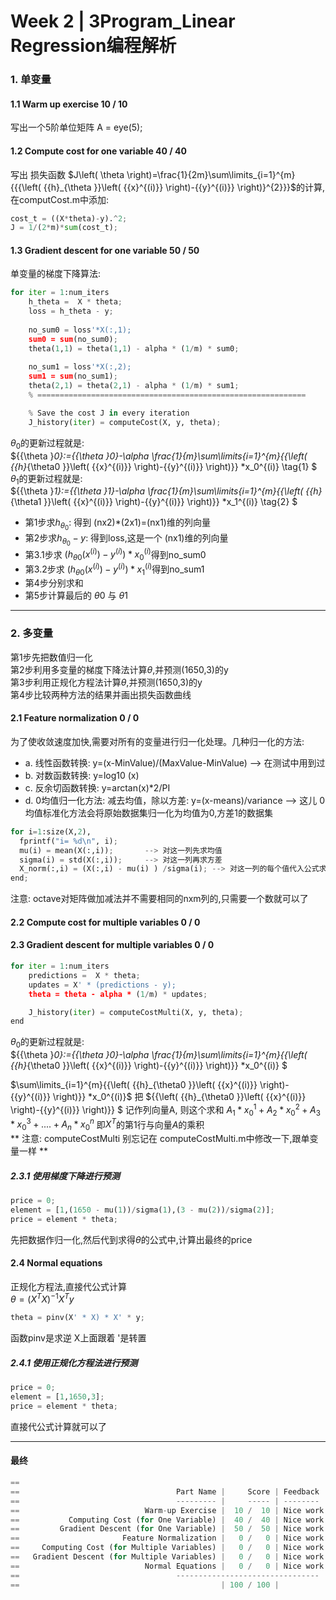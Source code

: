 # Week 2 | 3Program_Linear Regression编程解析
### 1. 单变量
#### 1.1 Warm up exercise    10 / 10
写出一个5阶单位矩阵
A = eye(5);
#### 1.2 Compute cost for one variable   40 / 40
写出 损失函数
$J\left( \theta  \right)=\frac{1}{2m}\sum\limits_{i=1}^{m}{{{\left( {{h}_{\theta }}\left( {{x}^{(i)}} \right)-{{y}^{(i)}} \right)}^{2}}}$的计算,  
在computCost.m中添加:
```python
cost_t = ((X*theta)-y).^2;
J = 1/(2*m)*sum(cost_t);
```

#### 1.3 Gradient descent for one variable   50 / 50
单变量的梯度下降算法:  
```python
for iter = 1:num_iters
    h_theta =  X * theta;
    loss = h_theta - y;
    
    no_sum0 = loss'*X(:,1);
    sum0 = sum(no_sum0);
    theta(1,1) = theta(1,1) - alpha * (1/m) * sum0;
    
    no_sum1 = loss'*X(:,2);
    sum1 = sum(no_sum1);
    theta(2,1) = theta(2,1) - alpha * (1/m) * sum1;
    % ============================================================

    % Save the cost J in every iteration    
    J_history(iter) = computeCost(X, y, theta);
```
$\theta_0$的更新过程就是:  
${{\theta }_0}:={{\theta }_0}-\alpha \frac{1}{m}\sum\limits_{i=1}^{m}{{\left( {{h}_{\theta0 }}\left( {{x}^{(i)}} \right)-{{y}^{(i)}} \right)}} *x_0^{(i)} \tag{1} $ 
$\theta_1$的更新过程就是:  
${{\theta }_1}:={{\theta }_1}-\alpha \frac{1}{m}\sum\limits_{i=1}^{m}{{\left( {{h}_{\theta1 }}\left( {{x}^{(i)}} \right)-{{y}^{(i)}} \right)}} *x_1^{(i)} \tag{2} $ 

* 第1步求${h}_{\theta_0}$: 得到 (nx2)*(2x1)=(nx1)维的列向量  
* 第2步求${h}_{\theta_0}-y$: 得到loss,这是一个 (nx1)维的列向量  
* 第3.1步求 ${{\left( {{h}_{\theta0 }}\left( {{x}^{(i)}} \right)-{{y}^{(i)}} \right)}} *x_0^{(i)}$得到no_sum0
* 第3.2步求 ${{\left( {{h}_{\theta0 }}\left( {{x}^{(i)}} \right)-{{y}^{(i)}} \right)}} *x_1^{(i)}$得到no_sum1
* 第4步分别求和
* 第5步计算最后的 $\theta0$ 与 $\theta1$  

---
### 2. 多变量
第1步先把数值归一化   
第2步利用多变量的梯度下降法计算$\theta$,并预测(1650,3)的y  
第3步利用正规化方程法计算$\theta$,并预测(1650,3)的y    
第4步比较两种方法的结果并画出损失函数曲线    
#### 2.1 Feature normalization   0 / 0
为了使收敛速度加快,需要对所有的变量进行归一化处理。几种归一化的方法:

* a. 线性函数转换: y=(x-MinValue)/(MaxValue-MinValue)  --> 在测试中用到过
* b. 对数函数转换: y=log10 (x)  
* c. 反余切函数转换: y=arctan(x)*2/PI
* d. 0均值归一化方法: 减去均值，除以方差: y=(x-means)/variance --> 这儿
0均值标准化方法会将原始数据集归一化为均值为0,方差1的数据集  
```python
for i=1:size(X,2),
  fprintf("i= %d\n", i);
  mu(i) = mean(X(:,i));       --> 对这一列先求均值
  sigma(i) = std(X(:,i));     --> 对这一列再求方差
  X_norm(:,i) = (X(:,i) - mu(i) ) /sigma(i); --> 对这一列的每个值代入公式求得
end;
```
注意: octave对矩阵做加减法并不需要相同的nxm列的,只需要一个数就可以了  

#### 2.2 Compute cost for multiple variables 0 / 0


#### 2.3 Gradient descent for multiple variables 0 / 0
```python
for iter = 1:num_iters
    predictions =  X * theta;
    updates = X' * (predictions - y);
    theta = theta - alpha * (1/m) * updates;

    J_history(iter) = computeCostMulti(X, y, theta);
end
```
$\theta_0$的更新过程就是:  
${{\theta }_0}:={{\theta }_0}-\alpha \frac{1}{m}\sum\limits_{i=1}^{m}{{\left( {{h}_{\theta0 }}\left( {{x}^{(i)}} \right)-{{y}^{(i)}} \right)}} *x_0^{(i)} $ 

$\sum\limits_{i=1}^{m}{{\left( {{h}_{\theta0 }}\left( {{x}^{(i)}} \right)-{{y}^{(i)}} \right)}} *x_0^{(i)}$
把 ${{\left( {{h}_{\theta0 }}\left( {{x}^{(i)}} \right)-{{y}^{(i)}} \right)}} $ 记作列向量A, 则这个求和
$A_1*x_0^{1}+A_2*x_0^{2}+A_3*x_0^{3}+....+A_n*x_0^{n}$ 即$X^T$的第1行与向量$A$的乘积  
** 注意: computeCostMulti 别忘记在 computeCostMulti.m中修改一下,跟单变量一样 **
##### 2.3.1 使用梯度下降进行预测
```python
price = 0;
element = [1,(1650 - mu(1))/sigma(1),(3 - mu(2))/sigma(2)];
price = element * theta;
```
先把数据作归一化,然后代到求得$\theta$的公式中,计算出最终的price  
#### 2.4 Normal equations
正规化方程法,直接代公式计算  
$\theta =(X^TX)^{-1}X^Ty$ 
```python
theta = pinv(X' * X) * X' * y;
``` 
函数pinv是求逆  X上面跟着 '是转置  
##### 2.4.1  使用正规化方程法进行预测
```python
price = 0; 
element = [1,1650,3];
price = element * theta;
```
直接代公式计算就可以了

---
#### 最终
```python
==
==                                   Part Name |     Score | Feedback
==                                   --------- |     ----- | --------
==                            Warm-up Exercise |  10 /  10 | Nice work!
==           Computing Cost (for One Variable) |  40 /  40 | Nice work!
==         Gradient Descent (for One Variable) |  50 /  50 | Nice work!
==                       Feature Normalization |   0 /   0 | Nice work!
==     Computing Cost (for Multiple Variables) |   0 /   0 | Nice work!
==   Gradient Descent (for Multiple Variables) |   0 /   0 | Nice work!
==                            Normal Equations |   0 /   0 | Nice work!
==                                   --------------------------------
==                                             | 100 / 100 |
```